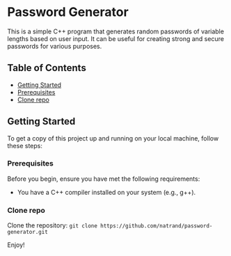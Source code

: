 # Password Generator

This is a simple C++ program that generates random passwords of variable lengths based on user input. It can be useful for creating strong and secure passwords for various purposes.

## Table of Contents

- [Getting Started](#getting-started)
- [Prerequisites](#prerequisites)
- [Clone repo](#clone-repo)

## Getting Started

To get a copy of this project up and running on your local machine, follow these steps:

### Prerequisites

Before you begin, ensure you have met the following requirements:

- You have a C++ compiler installed on your system (e.g., g++).

### Clone repo

 Clone the repository: `git clone https://github.com/natrand/password-generator.git`

Enjoy!

      
